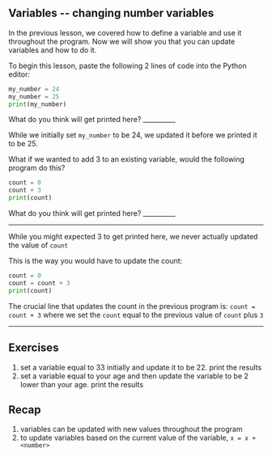 ## Variables -- changing number variables ##

In the previous lesson, we covered how to define a variable and use it throughout the program. Now we will show you that you can update variables and how to do it.

To begin this lesson, paste the following 2 lines of code into the Python editor: 

```py
my_number = 24
my_number = 25
print(my_number)
```

What do you think will get printed here? __________

While we initially set `my_number` to be 24, we updated it before we printed it to be 25.

What if we wanted to add 3 to an existing variable, would the following program do this?
```py
count = 0
count + 3
print(count)
```

What do you think will get printed here? __________

---

While you might expected 3 to get printed here, we never actually updated the value of `count` 

This is the way you would have to update the count:
```py
count = 0
count = count + 3
print(count)
```

The crucial line that updates the count in the previous program is: `count = count + 3`
where we set the `count` equal to the previous value of `count` plus `3`

---

## Exercises ##
1. set a variable equal to 33 initially and update it to be 22. print the results
2. set a variable equal to your age and then update the variable to be 2 lower than your age. print the results

## Recap ##
1. variables can be updated with new values throughout the program
2. to update variables based on the current value of the variable, `x = x + <number>` 